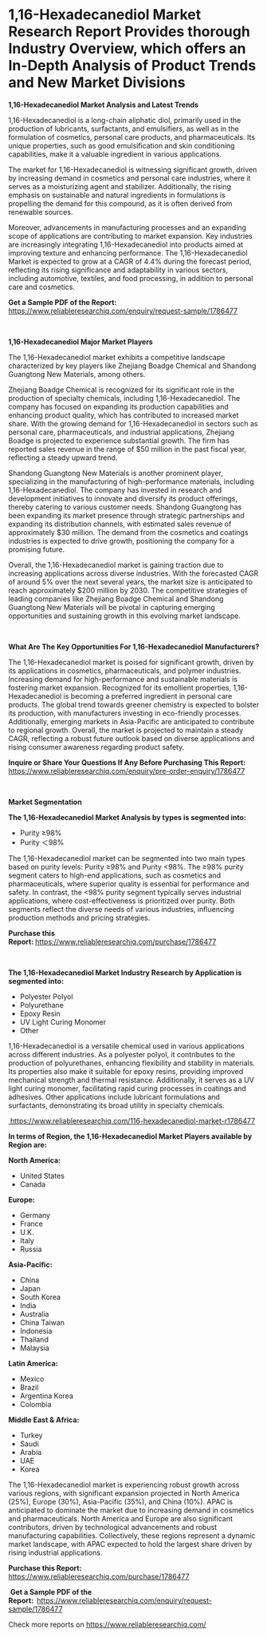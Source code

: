 <p><h1>1,16-Hexadecanediol Market Research Report Provides thorough Industry Overview, which offers an In-Depth Analysis of Product Trends and New Market Divisions</h1></p><p><strong>1,16-Hexadecanediol Market Analysis and Latest Trends</strong></p>
<p><p>1,16-Hexadecanediol is a long-chain aliphatic diol, primarily used in the production of lubricants, surfactants, and emulsifiers, as well as in the formulation of cosmetics, personal care products, and pharmaceuticals. Its unique properties, such as good emulsification and skin conditioning capabilities, make it a valuable ingredient in various applications.</p><p>The market for 1,16-Hexadecanediol is witnessing significant growth, driven by increasing demand in cosmetics and personal care industries, where it serves as a moisturizing agent and stabilizer. Additionally, the rising emphasis on sustainable and natural ingredients in formulations is propelling the demand for this compound, as it is often derived from renewable sources.</p><p>Moreover, advancements in manufacturing processes and an expanding scope of applications are contributing to market expansion. Key industries are increasingly integrating 1,16-Hexadecanediol into products aimed at improving texture and enhancing performance. The 1,16-Hexadecanediol Market is expected to grow at a CAGR of 4.4% during the forecast period, reflecting its rising significance and adaptability in various sectors, including automotive, textiles, and food processing, in addition to personal care and cosmetics.</p></p>
<p><strong>Get a Sample PDF of the Report:&nbsp;</strong> <a href="https://www.reliableresearchiq.com/enquiry/request-sample/1786477?utm_campaign=3022&utm_medium=2&utm_source=Github&utm_content=ia&utm_term=25032025&utm_id=116-hexadecanediol">https://www.reliableresearchiq.com/enquiry/request-sample/1786477</a></p>
<p>&nbsp;</p>
<p><strong>1,16-Hexadecanediol Major Market Players</strong></p>
<p><p>The 1,16-Hexadecanediol market exhibits a competitive landscape characterized by key players like Zhejiang Boadge Chemical and Shandong Guangtong New Materials, among others. </p><p>Zhejiang Boadge Chemical is recognized for its significant role in the production of specialty chemicals, including 1,16-Hexadecanediol. The company has focused on expanding its production capabilities and enhancing product quality, which has contributed to increased market share. With the growing demand for 1,16-Hexadecanediol in sectors such as personal care, pharmaceuticals, and industrial applications, Zhejiang Boadge is projected to experience substantial growth. The firm has reported sales revenue in the range of $50 million in the past fiscal year, reflecting a steady upward trend.</p><p>Shandong Guangtong New Materials is another prominent player, specializing in the manufacturing of high-performance materials, including 1,16-Hexadecanediol. The company has invested in research and development initiatives to innovate and diversify its product offerings, thereby catering to various customer needs. Shandong Guangtong has been expanding its market presence through strategic partnerships and expanding its distribution channels, with estimated sales revenue of approximately $30 million. The demand from the cosmetics and coatings industries is expected to drive growth, positioning the company for a promising future.</p><p>Overall, the 1,16-Hexadecanediol market is gaining traction due to increasing applications across diverse industries. With the forecasted CAGR of around 5% over the next several years, the market size is anticipated to reach approximately $200 million by 2030. The competitive strategies of leading companies like Zhejiang Boadge Chemical and Shandong Guangtong New Materials will be pivotal in capturing emerging opportunities and sustaining growth in this evolving market landscape.</p></p>
<p>&nbsp;</p>
<p><strong>What Are The Key Opportunities For 1,16-Hexadecanediol Manufacturers?</strong></p>
<p><p>The 1,16-Hexadecanediol market is poised for significant growth, driven by its applications in cosmetics, pharmaceuticals, and polymer industries. Increasing demand for high-performance and sustainable materials is fostering market expansion. Recognized for its emollient properties, 1,16-Hexadecanediol is becoming a preferred ingredient in personal care products. The global trend towards greener chemistry is expected to bolster its production, with manufacturers investing in eco-friendly processes. Additionally, emerging markets in Asia-Pacific are anticipated to contribute to regional growth. Overall, the market is projected to maintain a steady CAGR, reflecting a robust future outlook based on diverse applications and rising consumer awareness regarding product safety.</p></p>
<p><strong>Inquire or Share Your Questions If Any Before Purchasing This Report:</strong> <a href="https://www.reliableresearchiq.com/enquiry/pre-order-enquiry/1786477?utm_campaign=3022&utm_medium=2&utm_source=Github&utm_content=ia&utm_term=25032025&utm_id=116-hexadecanediol">https://www.reliableresearchiq.com/enquiry/pre-order-enquiry/1786477</a></p>
<p>&nbsp;</p>
<p><strong>Market Segmentation</strong></p>
<p><strong>The 1,16-Hexadecanediol Market Analysis by types is segmented into:</strong></p>
<p><ul><li>Purity ≥98%</li><li>Purity ＜98%</li></ul></p>
<p><p>The 1,16-Hexadecanediol market can be segmented into two main types based on purity levels: Purity ≥98% and Purity <98%. The ≥98% purity segment caters to high-end applications, such as cosmetics and pharmaceuticals, where superior quality is essential for performance and safety. In contrast, the <98% purity segment typically serves industrial applications, where cost-effectiveness is prioritized over purity. Both segments reflect the diverse needs of various industries, influencing production methods and pricing strategies.</p></p>
<p><strong>Purchase this Report:&nbsp;</strong><a href="https://www.reliableresearchiq.com/purchase/1786477?utm_campaign=3022&utm_medium=2&utm_source=Github&utm_content=ia&utm_term=25032025&utm_id=116-hexadecanediol">https://www.reliableresearchiq.com/purchase/1786477</a></p>
<p>&nbsp;</p>
<p><strong>The 1,16-Hexadecanediol Market Industry Research by Application is segmented into:</strong></p>
<p><ul><li>Polyester Polyol</li><li>Polyurethane</li><li>Epoxy Resin</li><li>UV Light Curing Monomer</li><li>Other</li></ul></p>
<p><p>1,16-Hexadecanediol is a versatile chemical used in various applications across different industries. As a polyester polyol, it contributes to the production of polyurethanes, enhancing flexibility and stability in materials. Its properties also make it suitable for epoxy resins, providing improved mechanical strength and thermal resistance. Additionally, it serves as a UV light curing monomer, facilitating rapid curing processes in coatings and adhesives. Other applications include lubricant formulations and surfactants, demonstrating its broad utility in specialty chemicals.</p></p>
<p><a href="https://www.reliableresearchiq.com/116-hexadecanediol-market-r1786477?utm_campaign=3022&utm_medium=2&utm_source=Github&utm_content=ia&utm_term=25032025&utm_id=116-hexadecanediol">&nbsp;https://www.reliableresearchiq.com/116-hexadecanediol-market-r1786477</a></p>
<p><strong>In terms of Region, the 1,16-Hexadecanediol Market Players available by Region are:</strong></p>
<p>
    <p> <strong> North America: </strong>
        <ul>
            <li>United States</li>
            <li>Canada</li>
        </ul>
        </p> 
    <p> <strong> Europe: </strong>
        <ul>
            <li>Germany</li>
            <li>France</li>
            <li>U.K.</li>
            <li>Italy</li>
            <li>Russia</li>
        </ul>
        </p> 
    <p> <strong> Asia-Pacific: </strong>
        <ul>
            <li>China</li>
            <li>Japan</li>
            <li>South Korea</li>
            <li>India</li>
            <li>Australia</li>
            <li>China Taiwan</li>
            <li>Indonesia</li>
            <li>Thailand</li>
            <li>Malaysia</li>
        </ul>
        </p> 
    <p> <strong> Latin America: </strong>
        <ul>
            <li>Mexico</li>
            <li>Brazil</li>
            <li>Argentina Korea</li>
            <li>Colombia</li>
        </ul>
        </p> 
    <p> <strong> Middle East & Africa: </strong>
        <ul>
            <li>Turkey</li>
            <li>Saudi</li>
            <li>Arabia</li>
            <li>UAE</li>
            <li>Korea</li>
        </ul>
    </p>
    </p>
<p><p>The 1,16-Hexadecanediol market is experiencing robust growth across various regions, with significant expansion projected in North America (25%), Europe (30%), Asia-Pacific (35%), and China (10%). APAC is anticipated to dominate the market due to increasing demand in cosmetics and pharmaceuticals. North America and Europe are also significant contributors, driven by technological advancements and robust manufacturing capabilities. Collectively, these regions represent a dynamic market landscape, with APAC expected to hold the largest share driven by rising industrial applications.</p></p>
<p><strong>Purchase this Report: </strong><a href="https://www.reliableresearchiq.com/purchase/1786477?utm_campaign=3022&utm_medium=2&utm_source=Github&utm_content=ia&utm_term=25032025&utm_id=116-hexadecanediol">https://www.reliableresearchiq.com/purchase/1786477</a></p>
<p>&nbsp;<strong>Get a Sample PDF of the Report:&nbsp;&nbsp;</strong><a href="https://www.reliableresearchiq.com/enquiry/request-sample/1786477?utm_campaign=3022&utm_medium=2&utm_source=Github&utm_content=ia&utm_term=25032025&utm_id=116-hexadecanediol">https://www.reliableresearchiq.com/enquiry/request-sample/1786477</a></p>
<p><strong></strong></p>
<p>Check more reports on <a href="https://www.reliableresearchiq.com/?utm_campaign=3022&utm_medium=2&utm_source=Github&utm_content=ia&utm_term=25032025&utm_id=116-hexadecanediol">https://www.reliableresearchiq.com/</a></p>